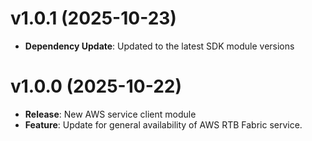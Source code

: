 # v1.0.1 (2025-10-23)

* **Dependency Update**: Updated to the latest SDK module versions

# v1.0.0 (2025-10-22)

* **Release**: New AWS service client module
* **Feature**: Update for general availability of AWS RTB Fabric service.

